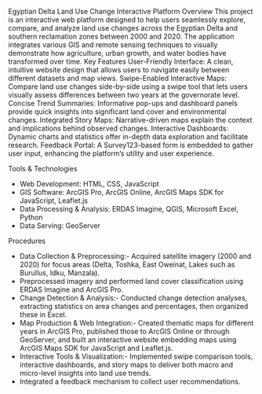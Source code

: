 Egyptian Delta Land Use Change Interactive Platform
Overview
This project is an interactive web platform designed to help users seamlessly explore, compare, and analyze land use changes across the Egyptian Delta and southern reclamation zones between 2000 and 2020. The application integrates various GIS and remote sensing techniques to visually demonstrate how agriculture, urban growth, and water bodies have transformed over time.
Key Features
User-Friendly Interface:
A clean, intuitive website design that allows users to navigate easily between different datasets and map views.
Swipe-Enabled Interactive Maps:
Compare land use changes side-by-side using a swipe tool that lets users visually assess differences between two years at the governorate level.
Concise Trend Summaries:
Informative pop-ups and dashboard panels provide quick insights into significant land cover and environmental changes.
Integrated Story Maps:
Narrative-driven maps explain the context and implications behind observed changes.
Interactive Dashboards:
Dynamic charts and statistics offer in-depth data exploration and facilitate research.
Feedback Portal:
A Survey123-based form is embedded to gather user input, enhancing the platform’s utility and user experience.

Tools & Technologies
- Web Development: HTML, CSS, JavaScript
- GIS Software: ArcGIS Pro, ArcGIS Online, ArcGIS Maps SDK for JavaScript, Leaflet.js
- Data Processing & Analysis: ERDAS Imagine, QGIS, Microsoft Excel, Python
- Data Serving: GeoServer

Procedures
- Data Collection & Preprocessing:- Acquired satellite imagery (2000 and 2020) for focus areas (Delta, Toshka, East Oweinat, Lakes such as Burullus, Idku, Manzala).
- Preprocessed imagery and performed land cover classification using ERDAS Imagine and ArcGIS Pro.
- Change Detection & Analysis:- Conducted change detection analyses, extracting statistics on area changes and percentages, then organized these in Excel.
- Map Production & Web Integration:- Created thematic maps for different years in ArcGIS Pro, published those to ArcGIS Online or through GeoServer, and built an interactive website embedding maps using ArcGIS Maps SDK for JavaScript and Leaflet.js.
- Interactive Tools & Visualization:- Implemented swipe comparison tools, interactive dashboards, and story maps to deliver both macro and micro-level insights into land use trends.
- Integrated a feedback mechanism to collect user recommendations.
